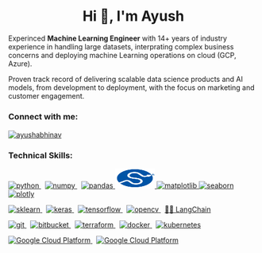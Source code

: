 <h1 align="center">Hi 👋, I'm Ayush</h1>

<h7 align="center"> Experinced <b>Machine Learning Engineer</b> with 14+ years of industry experience in handling large datasets, interprating complex business concerns and deploying machine Learning operations on cloud (GCP, Azure).</h7>

<h7 aligh="center">
Proven track record of delivering scalable data science products and AI models, from development to deployment, with the focus on marketing and customer engagement. 
</h7>


<h3 align="left">Connect with me:</h3>
<p align="left">
    <a href="https://linkedin.com/in/ayushabhinav" target="blank"><img align="center" src="https://raw.githubusercontent.com/rahuldkjain/github-profile-readme-generator/master/src/images/icons/Social/linked-in-alt.svg" alt="ayushabhinav" height="30" width="40" /></a>
</p>


<h3 align="left">Technical Skills:</h3>
<p align="left">
    <a href="https://www.python.org/" target="_blank" rel="noreferrer"> <img src="https://www.vectorlogo.zone/logos/python/python-official.svg" alt="python" width="80" height="40" /> </a> &nbsp
    <a href="https://numpy.org/" target="_blank" rel="noreferrer"> <img src="https://www.vectorlogo.zone/logos/numpy/numpy-ar21.svg" alt="numpy" width="80" height="40" /> </a> &nbsp
    <a href="https://pandas.pydata.org/" target="_blank" rel="noreferrer"> <img src="https://pandas.pydata.org/static/img/pandas.svg" alt="pandas" width="80" height="40" /> </a>
<a href="https://scipy.org/" target="_blank" rel="noreferrer"> <img src="https://raw.githubusercontent.com/scipy/scipy/main/doc/source/_static/logo.svg" alt="scipy" width="80" height="40" /> </a>
    <a href="https://matplotlib.org/" target="_blank" rel="noreferrer"> <img src="https://matplotlib.org/_static/logo2.svg" alt="matplotlib" width="80" height="40" /> </a>
    <a href="https://seaborn.pydata.org/" target="_blank" rel="noreferrer"> <img src="https://raw.githubusercontent.com/mwaskom/seaborn/master/doc/_static/logo-wide-lightbg.svg" alt="seaborn" width="80" height="40" /> </a>
    <a href="https://plotly.com/" target="_blank" rel="noreferrer"> <img src="https://www.vectorlogo.zone/logos/plotly/plotly-ar21.svg" alt="plotly" width="80" height="40" /> </a>
</p>
<p align="left">
    <a href="https://scikit-learn.org/stable/" target="_blank" rel="noreferrer"> <img src="https://raw.githubusercontent.com/scikit-learn/scikit-learn/main/doc/logos/scikit-learn-logo.png" alt="sklearn" width="80" height="40" /> </a> &nbsp
    <a href="https://keras.io/" target="_blank" rel="noreferrer"> <img src="https://keras.io/img/logo-k-keras-wb.png" alt="keras" width="80" height="40" /> </a> &nbsp
    <a href="https://www.tensorflow.org/" target="_blank" rel="noreferrer"> <img src="https://www.tensorflow.org/images/tf_logo_horizontal.png" alt="tensorflow" width="80" height="40" /> </a> &nbsp
    <a href="https://opencv.org/" target="_blank" rel="noreferrer"> <img src="https://www.vectorlogo.zone/logos/opencv/opencv-ar21.svg" alt="opencv" width="80" height="40" /> </a> &nbsp
    <a href="https://www.langchain.com/" target="_blank" rel="noreferrer"> 🦜️🔗 LangChain</a>
</p>
<p align="left">
    <a href="https://git-scm.com/" target="_blank" rel="noreferrer"> <img src="https://www.vectorlogo.zone/logos/git-scm/git-scm-ar21.svg"     alt="git" width="80" height="40" /> </a> &nbsp
     <a href="https://bitbucket.org/product/" target="_blank" rel="noreferrer"> <img src="https://www.vectorlogo.zone/logos/bitbucket/bitbucket-official.svg" alt="bitbucket" width="80" height="40" /> </a> &nbsp
    <a href="https://www.terraform.io/" target="_blank" rel="noreferrer"> <img src="https://www.vectorlogo.zone/logos/terraformio/terraformio-ar21.svg" alt="terraform" width="80" height="40" /> </a> &nbsp
    <a href="https://www.docker.com/" target="_blank" rel="noreferrer"> <img src="https://www.vectorlogo.zone/logos/docker/docker-ar21.svg" alt="docker" width="80" height="40" /> </a> &nbsp
    <a href="https://kubernetes.io/" target="_blank" rel="noreferrer"> <img src="https://www.vectorlogo.zone/logos/kubernetes/kubernetes-ar21.svg" alt="kubernetes" width="80" height="40" /> </a> 
</p>
<p align="left">
    <a href="https://cloud.google.com/?hl=en" target="_blank" rel="noreferrer"> <img src="https://www.vectorlogo.zone/logos/google_cloud/google_cloud-ar21.svg" alt="Google Cloud Platform" width="80" height="60" /> </a>  &nbsp
    <a href="https://azure.microsoft.com/" target="_blank" rel="noreferrer"> <img src="https://www.vectorlogo.zone/logos/microsoft_azure/microsoft_azure-ar21.svg" alt="Google Cloud Platform" width="100" height="60" /> </a> 
</p>




<!--
**ayushabhinav/ayushabhinav** is a ✨ _special_ ✨ repository because its `README.md` (this file) appears on your GitHub profile.

Here are some ideas to get you started:

- 🔭 I’m currently working on ...
- 🌱 I’m currently learning ...
- 👯 I’m looking to collaborate on ...
- 🤔 I’m looking for help with ...
- 💬 Ask me about ...
- 📫 How to reach me: ...
- 😄 Pronouns: ...
- ⚡ Fun fact: ...
-->
